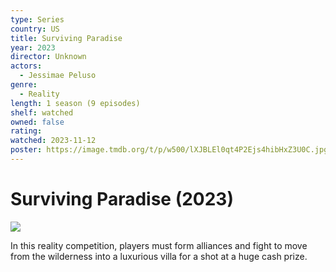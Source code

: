 ```yaml
---
type: Series
country: US
title: Surviving Paradise
year: 2023
director: Unknown
actors:
  - Jessimae Peluso
genre:
  - Reality
length: 1 season (9 episodes)
shelf: watched
owned: false
rating:
watched: 2023-11-12
poster: https://image.tmdb.org/t/p/w500/lXJBLEl0qt4P2Ejs4hibHxZ3U0C.jpg
---
```


# Surviving Paradise (2023)

![](https://image.tmdb.org/t/p/w500/lXJBLEl0qt4P2Ejs4hibHxZ3U0C.jpg)

In this reality competition, players must form alliances and fight to move from the wilderness into a luxurious villa for a shot at a huge cash prize.